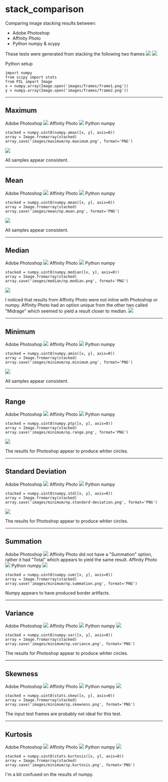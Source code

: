 # stack_comparison
Comparing image stacking results between:
- Adobe Photoshop
- Affinity Photo
- Python numpy & scypy

These tests were generated from stacking the following two frames
![](images/frames/frame1.png)
![](images/frames/frame2.png)

Python setup
```
import numpy
from scipy import stats
from PIL import Image
x = numpy.array(Image.open('images/frames/frame1.png'))
y = numpy.array(Image.open('images/frames/frame2.png'))
```
---
## Maximum
Adobe Photoshop
![](images/maximum/ps.maximum.png)
Affinity Photo
![](images/maximum/ap.maximum.png)
Python numpy
```
stacked = numpy.uint8(numpy.amax([x, y], axis=0))
array = Image.fromarray(stacked)
array.save('images/maximum/np.maximum.png', format='PNG')
```
![](images/maximum/np.maximum.png)

All samples appear consistent.

---
## Mean
Adobe Photoshop
![](images/mean/ps.mean.png)
Affinity Photo
![](images/mean/ap.mean.png)
Python numpy
```
stacked = numpy.uint8(numpy.mean([x, y], axis=0))
array = Image.fromarray(stacked)
array.save('images/mean/np.mean.png', format='PNG')
```
![](images/mean/np.mean.png)

All samples appear consistent.

---
## Median
Adobe Photoshop
![](images/median/ps.median.png)
Affinity Photo
![](images/median/ap.median.png)
Python numpy
```
stacked = numpy.uint8(numpy.median([x, y], axis=0))
array = Image.fromarray(stacked)
array.save('images/median/np.median.png', format='PNG')
```
![](images/median/np.median.png)

I noticed that results from Affinity Photo were not inline with Photoshop or numpy. Affinity Photo had an option unique from the other two called "Midrage" which seemed to yield a result closer to median.
![](images/ap.midrange.png)

---
## Minimum
Adobe Photoshop
![](images/minimum/ps.minimum.png)
Affinity Photo
![](images/minimum/ap.minimum.png)
Python numpy
```
stacked = numpy.uint8(numpy.amin([x, y], axis=0))
array = Image.fromarray(stacked)
array.save('images/minimum/np.minimum.png', format='PNG')
```
![](images/minimum/np.minimum.png)

All samples appear consistent.

---
## Range
Adobe Photoshop
![](images/range/ps.range.png)
Affinity Photo
![](images/range/ap.range.png)
Python numpy
```
stacked = numpy.uint8(numpy.ptp([x, y], axis=0))
array = Image.fromarray(stacked)
array.save('images/minimum/np.range.png', format='PNG')
```
![](images/range/np.range.png)

The results for Photoshop appear to produce whiter circles.

---
## Standard Deviation
Adobe Photoshop
![](images/standard-deviation/ps.standard-deviation.png)
Affinity Photo
![](images/standard-deviation/ap.standard-deviation.png)
Python numpy
```
stacked = numpy.uint8(numpy.std([x, y], axis=0))
array = Image.fromarray(stacked)
array.save('images/minimum/np.standard-deviation.png', format='PNG')
```
![](images/standard-deviation/np.standard-deviation.png)

The results for Photoshop appear to produce whiter circles.

---
## Summation
Adobe Photoshop
![](images/summation/ps.summation.png)
Affinity Photo did not have a "Summation" option, rather it had "Total" which appears to yield the same result.
Affinity Photo
![](images/summation/ap.total.png)
Python numpy
![](images/summation/np.summation.png)
```
stacked = numpy.uint8(numpy.sum([x, y], axis=0))
array = Image.fromarray(stacked)
array.save('images/minimum/np.summation.png', format='PNG')
```

Numpy appears to have produced border artifacts.

---
## Variance
Adobe Photoshop
![](images/variance/ps.variance.png)
Affinity Photo
![](images/variance/ap.variance.png)
Python numpy
![](images/variance/np.variance.png)
```
stacked = numpy.uint8(numpy.var([x, y], axis=0))
array = Image.fromarray(stacked)
array.save('images/minimum/np.variance.png', format='PNG')
```

The results for Photoshop appear to produce whiter circles.

---
## Skewness
Adobe Photoshop
![](images/skewness/ps.skewness.png)
Affinity Photo
![](images/skewness/ap.skewness.png)
Python numpy
![](images/skewness/sp.skewness.png)
```
stacked = numpy.uint8(stats.skew([x, y], axis=0))
array = Image.fromarray(stacked)
array.save('images/minimum/sp.skewness.png', format='PNG')
```

The input test frames are probably not ideal for this test.

---
## Kurtosis
Adobe Photoshop
![](images/kurtosis/ps.kurtosis.png)
Affinity Photo
![](images/kurtosis/ap.kurtosis.png)
Python numpy
![](images/kurtosis/sp.kurtosis.png)
```
stacked = numpy.uint8(stats.kurtosis([x, y], axis=0))
array = Image.fromarray(stacked)
array.save('images/minimum/sp.kurtosis.png', format='PNG')
```

I'm a bit confused on the results of numpy.